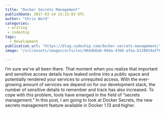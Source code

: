 ```yaml
---
title: "Docker Secrets Management"
publishDate: 2017-03-14 15:15:03 UTC
author: "Chris Ward"
categories:
 - writing
 - codeship
tags:
  - Development
publication_url: "https://blog.codeship.com/docker-secrets-management/"
image: "/src/assets/images/articles/964db6a6-69da-4366-afea-b129019aff07.png"

---
```

I’m sure we’ve all been there. That moment when you realize that important and sensitive access details have leaked online into a public space and potentially rendered your services to unrequited access. With the ever-growing amount of services we depend on for our development stack, the number of sensitive details to remember and track has also increased. To cope with this problem, tools have emerged in the field of “secrets management.” In this post, I am going to look at Docker Secrets, the new secrets management feature available in Docker 1.13 and higher.

